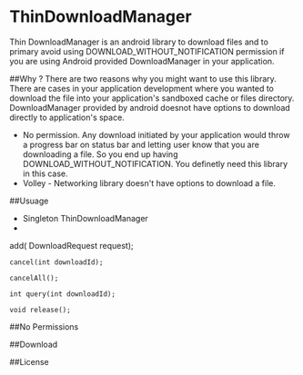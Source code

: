 ThinDownloadManager
===================

Thin DownloadManager is an android library to download files and to primary avoid using DOWNLOAD_WITHOUT_NOTIFICATION permission if you are using Android provided DownloadManager in your application. 


##Why ?
  There are two reasons why you might want to use this library.
  There are cases in your application development where you wanted to download the file into your application's sandboxed cache or files directory. DownloadManager provided by android doesnot have options to download directly to application's space. 
  * No permission. Any download initiated by your application would throw a progress bar on status bar and letting user know that you are downloading a file. So you end up having DOWNLOAD_WITHOUT_NOTIFICATION. You definetly need this library in this case. 
  * Volley - Networking library doesn't have options to download a file. 
  

##Usuage
  * Singleton ThinDownloadManager
  * 
  add( DownloadRequest request);

	cancel(int downloadId);

	cancelAll();

	int query(int downloadId);	
	
	void release();

##No Permissions

##Download

##License



